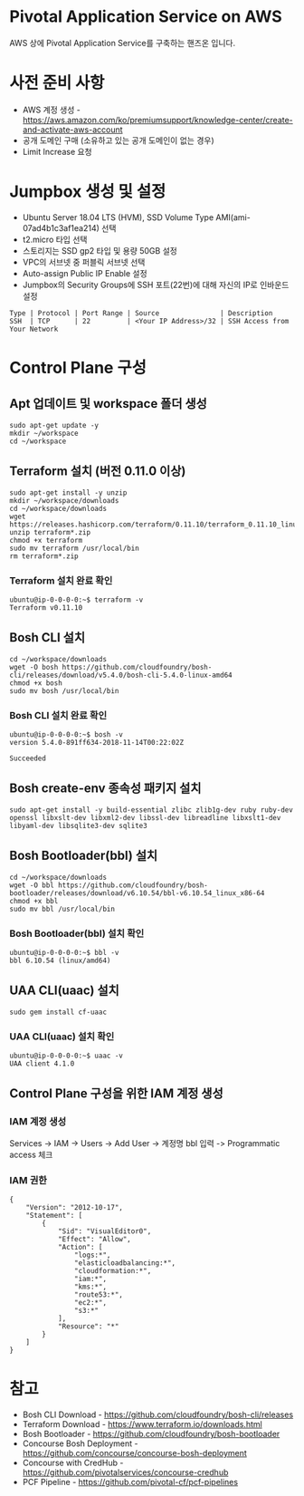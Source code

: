 # Pivotal Application Service on AWS
AWS 상에 Pivotal Application Service를 구축하는 핸즈온 입니다.

# 사전 준비 사항
* AWS 계정 생성 - https://aws.amazon.com/ko/premiumsupport/knowledge-center/create-and-activate-aws-account
* 공개 도메인 구매 (소유하고 있는 공개 도메인이 없는 경우)
* Limit Increase 요청

# Jumpbox 생성 및 설정
* Ubuntu Server 18.04 LTS (HVM), SSD Volume Type AMI(ami-07ad4b1c3af1ea214) 선택
* t2.micro 타입 선택
* 스토리지는 SSD gp2 타입 및 용량 50GB 설정
* VPC의 서브넷 중 퍼블릭 서브넷 선택
* Auto-assign Public IP Enable 설정
* Jumpbox의 Security Groups에 SSH 포트(22번)에 대해 자신의 IP로 인바운드 설정
```
Type | Protocol | Port Range | Source               | Description
SSH  | TCP      | 22         | <Your IP Address>/32 | SSH Access from Your Network
```


# Control Plane 구성
## Apt 업데이트 및 workspace 폴더 생성
```
sudo apt-get update -y
mkdir ~/workspace
cd ~/workspace
```

## Terraform 설치 (버전 0.11.0 이상)
```
sudo apt-get install -y unzip
mkdir ~/workspace/downloads
cd ~/workspace/downloads
wget https://releases.hashicorp.com/terraform/0.11.10/terraform_0.11.10_linux_amd64.zip
unzip terraform*.zip
chmod +x terraform
sudo mv terraform /usr/local/bin
rm terraform*.zip
```
### Terraform 설치 완료 확인
```
ubuntu@ip-0-0-0-0:~$ terraform -v
Terraform v0.11.10
```

## Bosh CLI 설치
```
cd ~/workspace/downloads
wget -O bosh https://github.com/cloudfoundry/bosh-cli/releases/download/v5.4.0/bosh-cli-5.4.0-linux-amd64
chmod +x bosh
sudo mv bosh /usr/local/bin
```
### Bosh CLI 설치 완료 확인
```
ubuntu@ip-0-0-0-0:~$ bosh -v
version 5.4.0-891ff634-2018-11-14T00:22:02Z

Succeeded
```

## Bosh create-env 종속성 패키지 설치
```
sudo apt-get install -y build-essential zlibc zlib1g-dev ruby ruby-dev openssl libxslt-dev libxml2-dev libssl-dev libreadline libxslt1-dev libyaml-dev libsqlite3-dev sqlite3
```

## Bosh Bootloader(bbl) 설치
```
cd ~/workspace/downloads
wget -O bbl https://github.com/cloudfoundry/bosh-bootloader/releases/download/v6.10.54/bbl-v6.10.54_linux_x86-64
chmod +x bbl
sudo mv bbl /usr/local/bin
```
### Bosh Bootloader(bbl) 설치 확인
```
ubuntu@ip-0-0-0-0:~$ bbl -v
bbl 6.10.54 (linux/amd64)
```

## UAA CLI(uaac) 설치
```
sudo gem install cf-uaac
```
### UAA CLI(uaac) 설치 확인
```
ubuntu@ip-0-0-0-0:~$ uaac -v
UAA client 4.1.0
```
## Control Plane 구성을 위한 IAM 계정 생성
### IAM 계정 생성
Services -> IAM -> Users -> Add User -> 계정명 bbl 입력 -> Programmatic access 체크


### IAM 권한
```
{
    "Version": "2012-10-17",
    "Statement": [
        {
            "Sid": "VisualEditor0",
            "Effect": "Allow",
            "Action": [
                "logs:*",
                "elasticloadbalancing:*",
                "cloudformation:*",
                "iam:*",
                "kms:*",
                "route53:*",
                "ec2:*",
                "s3:*"
            ],
            "Resource": "*"
        }
    ]
}
```


# 참고
* Bosh CLI Download - https://github.com/cloudfoundry/bosh-cli/releases
* Terraform Download - https://www.terraform.io/downloads.html
* Bosh Bootloader - https://github.com/cloudfoundry/bosh-bootloader
* Concourse Bosh Deployment - https://github.com/concourse/concourse-bosh-deployment
* Concourse with CredHub - https://github.com/pivotalservices/concourse-credhub
* PCF Pipeline - https://github.com/pivotal-cf/pcf-pipelines
